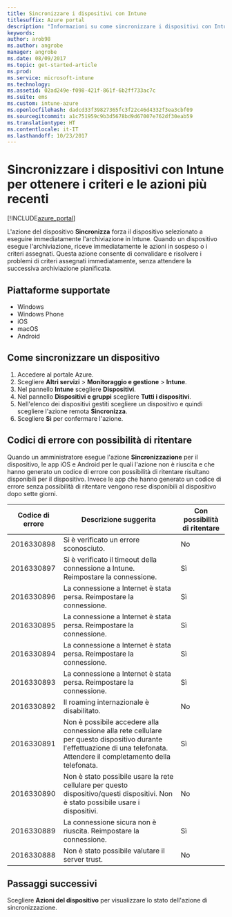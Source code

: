 ```yaml
---
title: Sincronizzare i dispositivi con Intune
titlesuffix: Azure portal
description: "Informazioni su come sincronizzare i dispositivi con Intune per ottenere i criteri e le azioni più recenti.\""
keywords: 
author: arob98
ms.author: angrobe
manager: angrobe
ms.date: 08/09/2017
ms.topic: get-started-article
ms.prod: 
ms.service: microsoft-intune
ms.technology: 
ms.assetid: 02ad249e-f098-421f-861f-6b2ff733ac7c
ms.suite: ems
ms.custom: intune-azure
ms.openlocfilehash: dadcd33f39827365fc3f22c46d4332f3ea3cbf09
ms.sourcegitcommit: a1c751959c9b3d5678bd9d67007e762df30eab59
ms.translationtype: HT
ms.contentlocale: it-IT
ms.lasthandoff: 10/23/2017
---
```

# <a name="sync-devices-with-intune-to-get-the-latest-policies-and-actions"></a>Sincronizzare i dispositivi con Intune per ottenere i criteri e le azioni più recenti


[!INCLUDE[azure_portal](./includes/azure_portal.md)]

L'azione del dispositivo **Sincronizza** forza il dispositivo selezionato a eseguire immediatamente l'archiviazione in Intune. Quando un dispositivo esegue l'archiviazione, riceve immediatamente le azioni in sospeso o i criteri assegnati.  Questa azione consente di convalidare e risolvere i problemi di criteri assegnati immediatamente, senza attendere la successiva archiviazione pianificata.

## <a name="supported-platforms"></a>Piattaforme supportate

- Windows
- Windows Phone
- iOS
- macOS
- Android

## <a name="how-to-sync-a-device"></a>Come sincronizzare un dispositivo

1. Accedere al portale Azure.
2. Scegliere **Altri servizi** > **Monitoraggio e gestione** > **Intune**.
3. Nel pannello **Intune** scegliere **Dispositivi**.
4. Nel pannello **Dispositivi e gruppi** scegliere **Tutti i dispositivi**.
5. Nell'elenco dei dispositivi gestiti scegliere un dispositivo e quindi scegliere l'azione remota **Sincronizza**.
7. Scegliere **Sì** per confermare l'azione.


## <a name="retriable-error-codes"></a>Codici di errore con possibilità di ritentare

Quando un amministratore esegue l'azione **Sincronizzazione** per il dispositivo, le app iOS e Android per le quali l'azione non è riuscita e che hanno generato un codice di errore con possibilità di ritentare risultano disponibili per il dispositivo. Invece le app che hanno generato un codice di errore senza possibilità di ritentare vengono rese disponibili al dispositivo dopo sette giorni.


| Codice di errore  | Descrizione suggerita                                                                                                                  | Con possibilità di ritentare |
|-------------|----------------------------------------------------------------------------------------------------------------------------------------|-----------|
| 2016330898 | Si è verificato un errore sconosciuto.                                                                                                             | No        |
| 2016330897 | Si è verificato il timeout della connessione a Intune. Reimpostare la connessione.                                                                             | Sì       |
| 2016330896 | La connessione a Internet è stata persa. Reimpostare la connessione.                                                                            | Sì       |
| 2016330895 | La connessione a Internet è stata persa. Reimpostare la connessione.                                                                            | Sì       |
| 2016330894 | La connessione a Internet è stata persa. Reimpostare la connessione.                                                                            | Sì       |
| 2016330893 | La connessione a Internet è stata persa. Reimpostare la connessione.                                                                            | Sì       |
| 2016330892 | Il roaming internazionale è disabilitato.                                                                                                     | No        |
| 2016330891 | Non è possibile accedere alla connessione alla rete cellulare per questo dispositivo durante l'effettuazione di una telefonata. Attendere il completamento della telefonata. | Sì       |
| 2016330890 | Non è stato possibile usare la rete cellulare per questo dispositivo/questi dispositivi. Non è stato possibile usare i dispositivi.                                                   | No        |
| 2016330889 | La connessione sicura non è riuscita. Reimpostare la connessione.                                                                                   | Sì       |
| 2016330888 | Non è stato possibile valutare il server trust.                                                                                                | No        |

## <a name="next-steps"></a>Passaggi successivi

Scegliere **Azioni del dispositivo** per visualizzare lo stato dell'azione di sincronizzazione. 
